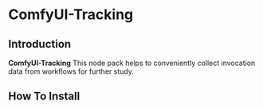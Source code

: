 # ComfyUI-Tracking

## Introduction
**ComfyUI-Tracking** This node pack helps to conveniently collect invocation data from workflows for further study.

## How To Install

